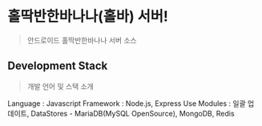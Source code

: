 # 홀딱반한바나나(홀바) 서버!
> 안드로이드 홀딱반한바나나 서버 소스

## Development Stack
> 개발 언어 및 스택 소개

  Language : Javascript
  Framework : Node.js, Express
  Use Modules : 일괄 업데이트,
  DataStores - MariaDB(MySQL OpenSource), MongoDB, Redis


